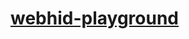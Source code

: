 [webhid-playground](https://dirkarnez.github.io/webhid-playground/)
===================================================================
